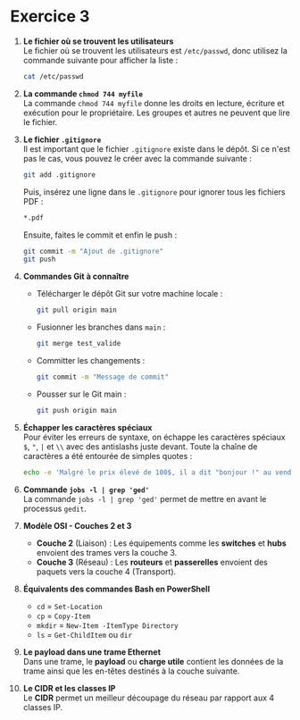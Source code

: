 # Exercice 3

1. **Le fichier où se trouvent les utilisateurs**  
   Le fichier où se trouvent les utilisateurs est `/etc/passwd`, donc utilisez la commande suivante pour afficher la liste :  
   ```bash
   cat /etc/passwd
   ```

2. **La commande `chmod 744 myfile`**  
   La commande `chmod 744 myfile` donne les droits en lecture, écriture et exécution pour le propriétaire. Les groupes et autres ne peuvent que lire le fichier.

3. **Le fichier `.gitignore`**  
   Il est important que le fichier `.gitignore` existe dans le dépôt. Si ce n'est pas le cas, vous pouvez le créer avec la commande suivante :  
   ```bash
   git add .gitignore
   ```  
   Puis, insérez une ligne dans le `.gitignore` pour ignorer tous les fichiers PDF :  
   ```txt
   *.pdf
   ```  
   Ensuite, faites le commit et enfin le push :
   ```bash
   git commit -m "Ajout de .gitignore"
   git push
   ```

4. **Commandes Git à connaître**  
   - Télécharger le dépôt Git sur votre machine locale :  
     ```bash
     git pull origin main
     ```  
   - Fusionner les branches dans `main` :  
     ```bash
     git merge test_valide
     ```  
   - Committer les changements :  
     ```bash
     git commit -m "Message de commit"
     ```  
   - Pousser sur le Git main :  
     ```bash
     git push origin main
     ```

5. **Échapper les caractères spéciaux**  
   Pour éviter les erreurs de syntaxe, on échappe les caractères spéciaux `$`, `"`, `|` et `\\` avec des antislashs juste devant. Toute la chaîne de caractères a été entourée de simples quotes :  
   ```bash
   echo -e 'Malgré le prix élevé de 100$, il a dit "bonjour !" au vendeur :\n- "Bonjour est-ce que ce clavier fonctionne bien ?"\n- "Évidemment ! On peut tout écrire avec, que ce soit des pipe | ou bien des backslash \\\\ !"\n- "Même des tildes ~ ?"\n- "Évidemment !"'
   ```

6. **Commande `jobs -l | grep 'ged'`**  
   La commande `jobs -l | grep 'ged'` permet de mettre en avant le processus `gedit`.

7. **Modèle OSI - Couches 2 et 3**  
   - **Couche 2** (Liaison) : Les équipements comme les **switches** et **hubs** envoient des trames vers la couche 3.  
   - **Couche 3** (Réseau) : Les **routeurs** et **passerelles** envoient des paquets vers la couche 4 (Transport).

8. **Équivalents des commandes Bash en PowerShell**  
   - `cd` = `Set-Location`  
   - `cp` = `Copy-Item`  
   - `mkdir` = `New-Item -ItemType Directory`  
   - `ls` = `Get-ChildItem` ou `dir`

9. **Le payload dans une trame Ethernet**  
   Dans une trame, le **payload** ou **charge utile** contient les données de la trame ainsi que les en-têtes destinés à la couche suivante.

10. **Le CIDR et les classes IP**  
    Le **CIDR** permet un meilleur découpage du réseau par rapport aux 4 classes IP.

